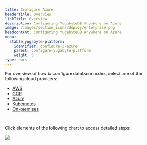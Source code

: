 ```yaml
---
title: Configure Azure
headerTitle: Overview
linkTitle: Overview
description: Configuring YugabyteDB Anywhere on Azure
image: /images/section_icons/deploy/enterprise.png
headcontent: Configuring YugabyteDB Anywhere on Azure
menu:
  stable_yugabyte-platform:
    identifier: configure-3-azure
    parent: configure-yugabyte-platform
    weight: 5
type: docs
---
```


For overview of how to configure database nodes, select one of the following cloud providers:

<ul class="nav nav-tabs-alt nav-tabs-yb">

  <li>
    <a href="../aws/" class="nav-link">
      <i class="fab fa-aws"></i>
      AWS
    </a>
  </li>

  <li>
    <a href="../gcp/" class="nav-link">
      <i class="fab fa-google" aria-hidden="true"></i>
      GCP
    </a>
  </li>

  <li>
    <a href="../azure/" class="nav-link active">
      <i class="fab fa-windows" aria-hidden="true"></i>
      Azure
    </a>
  </li>

  <li>
    <a href="../kubernetes/" class="nav-link">
      <i class="fas fa-cubes" aria-hidden="true"></i>
      Kubernetes
    </a>
  </li>

  <li>
    <a href="../onprem/" class="nav-link">
      <i class="fas fa-building"></i>
      On-premises
    </a>
  </li>

</ul>

<br>

Click elements of the following chart to access detailed steps:

<div class="image-with-map">
<img src="/images/ee/flowchart/yb-configure-azure.png" usemap="#image-map">

<map name="image-map">
    <area alt="Configure Azure" title="Configure Azure" href="/preview/yugabyte-platform/configure-yugabyte-platform/set-up-cloud-provider/azure/" coords="264,368,624,423" shape="rect" style="top: 38%; left: 29%; width: 42%; height: 7%;">
    <area alt="Create admin user" title="Create admin user" href="/preview/yugabyte-platform/configure-yugabyte-platform/create-admin-user/" coords="289,259,611,316" shape="rect" style="top:27%; left:31%; width:38%; height:6%;">
    <area alt="configure cloud provider" title="configure cloud provider" href="/preview/yugabyte-platform/configure-yugabyte-platform/" coords="382,68,521,197" shape="rect" style=" top: 5%; left: 41%; width: 18%; height: 17%; ">
</map>
</div>
